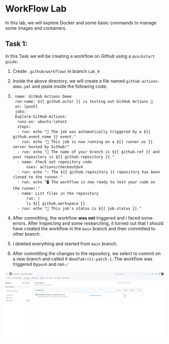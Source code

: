 # WorkFlow Lab

In this lab, we will explore Docker and some basic commands to manage some images and containers.

## Task 1: 

In this Task we will be creating a workflow on *Github* using a ```quickstart guide```:

1. Create ```.github/workflows``` in branch ```Lab_9```

2. Inside the above directory, we will  create a file named ```github-actions-demo.yml``` and paste inside the following code: 
3. ```
    name: GitHub Actions Demo
    run-name: ${{ github.actor }} is testing out GitHub Actions 🚀
    on: [push]
    jobs:
    Explore-GitHub-Actions:
     runs-on: ubuntu-latest
     steps:
     - run: echo "🎉 The job was automatically triggered by a ${{ github.event_name }} event."
     - run: echo "🐧 This job is now running on a ${{ runner.os }} server hosted by GitHub!"
     - run: echo "🔎 The name of your branch is ${{ github.ref }} and your repository is ${{ github.repository }}."
     - name: Check out repository code
         uses: actions/checkout@v4
     - run: echo "💡 The ${{ github.repository }} repository has been cloned to the runner."
     - run: echo "🖥️ The workflow is now ready to test your code on the runner."
     - name: List files in the repository
         run: |
         ls ${{ github.workspace }}
     - run: echo "🍏 This job's status is ${{ job.status }}."
    ```


4. After committing,  the workflow **was not** triggered and i faced some errors. After Inspecting and some researching, it turned out that I should have created the workflow in the `main` branch and then committed to other branch.
5. I deleted everything and started from `main` branch.
6. After committing the changes to the repository, we select to commit on a new branch and  called it ```AbedTakriti-patch-1```. The workflow was triggered by```push``` and ran.✅ 

![Alt text](image.png)